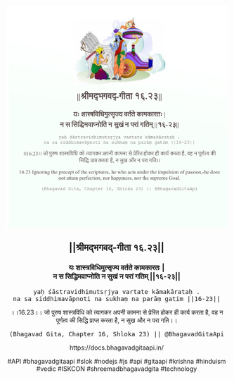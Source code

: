 <img src="../../asset/BG_16_23.png"/>
<center><h2>||श्रीमद्‍भगवद्‍-गीता १६.२३||</h2>
<h3>यः शास्त्रविधिमुत्सृज्य वर्तते कामकारतः |<br/>न स सिद्धिमवाप्नोति न सुखं न परां गतिम् ||१६-२३||</h3>
<pre>yaḥ śāstravidhimutsṛjya vartate kāmakārataḥ .<br/>na sa siddhimavāpnoti na sukhaṃ na parāṃ gatim ||16-23||</pre>
<p>।।16.23।। जो पुरुष शास्त्रविधि को त्यागकर अपनी कामना से प्रेरित होकर ही कार्य करता है, वह न पूर्णत्व की सिद्धि प्राप्त करता है, न सुख और न परा गति।।</p>
<pre>(Bhagavad Gita, Chapter 16, Shloka 23) || @BhagavadGitaApi</pre><p>https://docs.bhagavadgitaapi.in/</p><p>#API #bhagavadgitaapi #slok #nodejs #js #api #gitaapi #krishna #hinduism #vedic #ISKCON #shreemadbhagavadgita #technology</p></center>